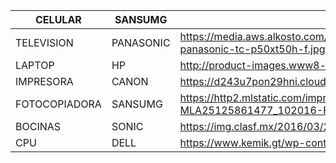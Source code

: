 



| CELULAR       | SANSUMG   | ![enter image description here](https://media.aws.alkosto.com/media/catalog/product/cache/3/image/8bf9d84cc5f65bd89f2d4160406987fb/8/8/8806088408989-1.jpg)  |
|---------------|-----------|---|
| TELEVISION    | PANASONIC |  https://media.aws.alkosto.com/media/catalog/product/cache/6/image/660x441/69ace863370f34bdf190e4e164b6e123/p/l/plasma-panasonic-tc-p50xt50h-f.jpg |
| LAPTOP        | HP        |  http://product-images.www8-hp.com/digmedialib/prodimg/lowres/c05501920.png |
| IMPRESORA     | CANON     |https://d243u7pon29hni.cloudfront.net/images/products/impresora-multifuncion-canon-pixma-ts3150-1375958-000_l.png   |
| FOTOCOPIADORA | SANSUMG   | https://http2.mlstatic.com/impresora-xerox-3025-ni-laser-wifi-escaner-fotocopiadora-as-D_NQ_NP_202015-MLA25125861477_102016-F.jpg  |
| BOCINAS       | SONIC     | https://img.clasf.mx/2016/03/22/Bocinas-sony-20160322084308.jpg  |
| CPU           | DELL      |  https://www.kemik.gt/wp-content/uploads/2017/08/81ahrnfscql._sl1500_.jpg |
